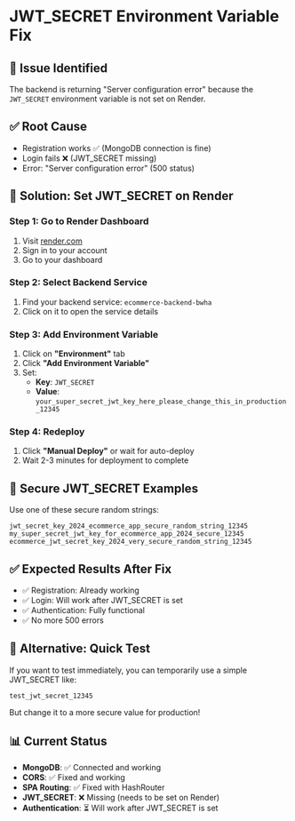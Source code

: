 # JWT_SECRET Environment Variable Fix

## 🚨 Issue Identified
The backend is returning "Server configuration error" because the `JWT_SECRET` environment variable is not set on Render.

## ✅ Root Cause
- Registration works ✅ (MongoDB connection is fine)
- Login fails ❌ (JWT_SECRET missing)
- Error: "Server configuration error" (500 status)

## 🔧 Solution: Set JWT_SECRET on Render

### Step 1: Go to Render Dashboard
1. Visit [render.com](https://render.com)
2. Sign in to your account
3. Go to your dashboard

### Step 2: Select Backend Service
1. Find your backend service: `ecommerce-backend-bwha`
2. Click on it to open the service details

### Step 3: Add Environment Variable
1. Click on **"Environment"** tab
2. Click **"Add Environment Variable"**
3. Set:
   - **Key**: `JWT_SECRET`
   - **Value**: `your_super_secret_jwt_key_here_please_change_this_in_production_12345`

### Step 4: Redeploy
1. Click **"Manual Deploy"** or wait for auto-deploy
2. Wait 2-3 minutes for deployment to complete

## 🔐 Secure JWT_SECRET Examples
Use one of these secure random strings:

```
jwt_secret_key_2024_ecommerce_app_secure_random_string_12345
my_super_secret_jwt_key_for_ecommerce_app_2024_secure_12345
ecommerce_jwt_secret_key_2024_very_secure_random_string_12345
```

## ✅ Expected Results After Fix
- ✅ Registration: Already working
- ✅ Login: Will work after JWT_SECRET is set
- ✅ Authentication: Fully functional
- ✅ No more 500 errors

## 🚀 Alternative: Quick Test
If you want to test immediately, you can temporarily use a simple JWT_SECRET like:
```
test_jwt_secret_12345
```

But change it to a more secure value for production!

## 📊 Current Status
- **MongoDB**: ✅ Connected and working
- **CORS**: ✅ Fixed and working  
- **SPA Routing**: ✅ Fixed with HashRouter
- **JWT_SECRET**: ❌ Missing (needs to be set on Render)
- **Authentication**: ⏳ Will work after JWT_SECRET is set
